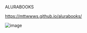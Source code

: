 ALURABOOKS

https://mttwwws.github.io/alurabooks/

![image](https://github.com/mttwwws/alurabooks/assets/95955248/72e91775-20ec-4f04-b530-2a59e92dfc27)
